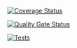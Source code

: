 [![Coverage Status](https://coveralls.io/repos/github/ULL-ESIT-INF-DSI-2425/prct10-express-funko-app-DanielEnriqueGomezAlcala/badge.svg?branch=main)](https://coveralls.io/github/ULL-ESIT-INF-DSI-2425/prct10-express-funko-app-DanielEnriqueGomezAlcala?branch=main)

[![Quality Gate Status](https://sonarcloud.io/api/project_badges/measure?project=ULL-ESIT-INF-DSI-2425_prct10-express-funko-app-DanielEnriqueGomezAlcala&metric=alert_status)](https://sonarcloud.io/summary/new_code?id=ULL-ESIT-INF-DSI-2425_prct10-express-funko-app-DanielEnriqueGomezAlcala)

[![Tests](https://github.com/ULL-ESIT-INF-DSI-2425/prct10-express-funko-app-DanielEnriqueGomezAlcala/actions/workflows/ci.yml/badge.svg)](https://github.com/ULL-ESIT-INF-DSI-2425/prct10-express-funko-app-DanielEnriqueGomezAlcala/actions/workflows/ci.yml)